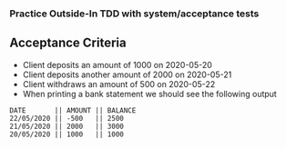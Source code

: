 ### Practice Outside-In TDD with system/acceptance tests

## Acceptance Criteria

- Client deposits an amount of 1000 on 2020-05-20
- Client deposits another amount of 2000 on 2020-05-21
- Client withdraws an amount of 500 on 2020-05-22
- When printing a bank statement we should see the following output

```text
DATE       || AMOUNT || BALANCE
22/05/2020 || -500   || 2500
21/05/2020 || 2000   || 3000
20/05/2020 || 1000   || 1000
```

